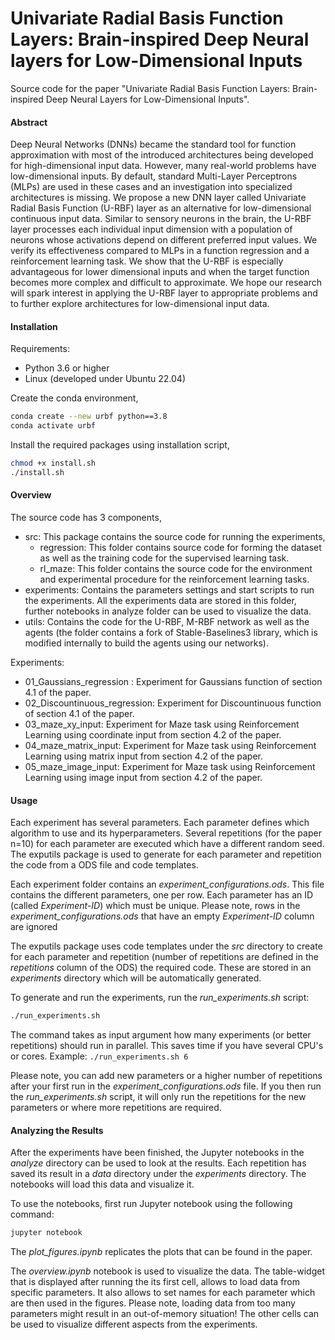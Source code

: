 # Univariate Radial Basis Function Layers: Brain-inspired Deep Neural layers for Low-Dimensional Inputs

Source code for the paper "Univariate Radial Basis Function Layers: Brain-inspired Deep Neural Layers for Low-Dimensional Inputs".

#### Abstract

Deep Neural Networks (DNNs) became the standard tool for function approximation with most of the introduced architectures being developed for high-dimensional input data. However, many real-world problems have low-dimensional inputs. By default, standard Multi-Layer Perceptrons (MLPs) are used in these cases and an investigation into specialized architectures is missing. We propose a new DNN layer called Univariate Radial Basis Function (U-RBF) layer as an alternative for low-dimensional continuous input data. Similar to sensory neurons in the brain, the U-RBF layer processes each individual input dimension with a population of neurons whose activations depend on different preferred input values. We verify its effectiveness compared to MLPs in a function regression and a reinforcement learning task. We show that the U-RBF is especially advantageous for lower dimensional inputs and when the target function becomes more complex and difficult to approximate. We hope our research will spark interest in applying the U-RBF layer to appropriate problems and to further explore architectures for low-dimensional input data.

#### Installation

Requirements:

- Python 3.6 or higher
- Linux (developed under Ubuntu 22.04)



Create the conda environment,

```bash
conda create --new urbf python==3.8
conda activate urbf
```

Install the required packages using installation script,

```bash
chmod +x install.sh
./install.sh
```



#### Overview

The source code has 3 components,

- src: This package contains the source code for running the experiments,
  - regression: This folder contains source code for forming the dataset as well as the training code for the supervised learning task.
  - rl_maze: This folder contains the source code for the environment and experimental procedure for the reinforcement learning tasks.
- experiments: Contains the parameters settings and start scripts to run the experiments. All the experiments data are stored in this folder, further notebooks in analyze folder can be used to visualize the data. 
- utils: Contains the code for the U-RBF, M-RBF network as well as the agents (the folder contains a fork of Stable-Baselines3 library, which is modified internally to build the agents using our networks).

Experiments:

- 01_Gaussians_regression :  Experiment for Gaussians function of section 4.1 of the paper.
- 02_Discountinuous_regression: Experiment for Discountinuous function of section 4.1 of the paper.
- 03_maze_xy_input: Experiment for Maze task using Reinforcement Learning using coordinate input from section 4.2 of the paper.
- 04_maze_matrix_input: Experiment for Maze task using Reinforcement Learning using matrix input from section 4.2 of the paper.
- 05_maze_image_input: Experiment for Maze task using Reinforcement Learning using image input from section 4.2 of the paper.



#### Usage

Each experiment has several parameters. Each parameter defines which algorithm to use and its hyperparameters. Several repetitions (for the paper n=10) for each parameter are executed which have a different random seed.
 The exputils package is used to generate for each parameter and repetition the code from a ODS file and code templates. 

Each experiment folder contains an *experiment_configurations.ods*. This file contains the different parameters, one per row. Each parameter has an ID (called *Experiment-ID*) which must be unique. Please note, rows in the *experiment_configurations.ods* that have an empty *Experiment-ID* column are ignored

The exputils package uses code templates under the *src* directory to create for each parameter and repetition (number of repetitions are defined in the *repetitions* column of the ODS) the required code. These are stored in an *experiments* directory which will be automatically generated.

To generate and run the experiments, run the *run_experiments.sh* script:

```bash
./run_experiments.sh
```

The command takes as input argument how many experiments (or better repetitions) should run in parallel. This saves time if you have several CPU's or cores. Example: `./run_experiments.sh 6`

Please note, you can add new parameters or a higher number of repetitions after your first run in the *experiment_configurations.ods* file. If you then run the *run_experiments.sh* script, it will only run the repetitions for the new parameters or where more repetitions are required.

#### Analyzing the Results

After the experiments have been finished, the Jupyter notebooks in the *analyze* directory can be used to look at the results. Each repetition has saved its result in a *data* directory under the *experiments* directory. The notebooks will load this data and visualize it.

To use the notebooks, first run Jupyter notebook using the following command:

```bash
jupyter notebook
```

The *plot_figures.ipynb* replicates the plots that can be found in the paper.

The *overview.ipynb* notebook is used to visualize the data. The table-widget that is displayed after running the its first cell, allows to load data from specific parameters. It also allows to set names for each parameter which are then used in the figures. Please note, loading data from too many parameters might result in an out-of-memory situation! The other cells can be used to visualize different aspects from the experiments.